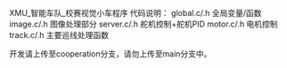 XMU_智能车队_校赛视觉小车程序
代码说明：
global.c/.h 全局变量/函数
image.c/.h 图像处理部分
server.c/.h 舵机控制+舵机PID
motor.c/.h 电机控制
track.c/.h 主要巡线处理函数

开发请上传至cooperation分支，请勿上传至main分支中。
